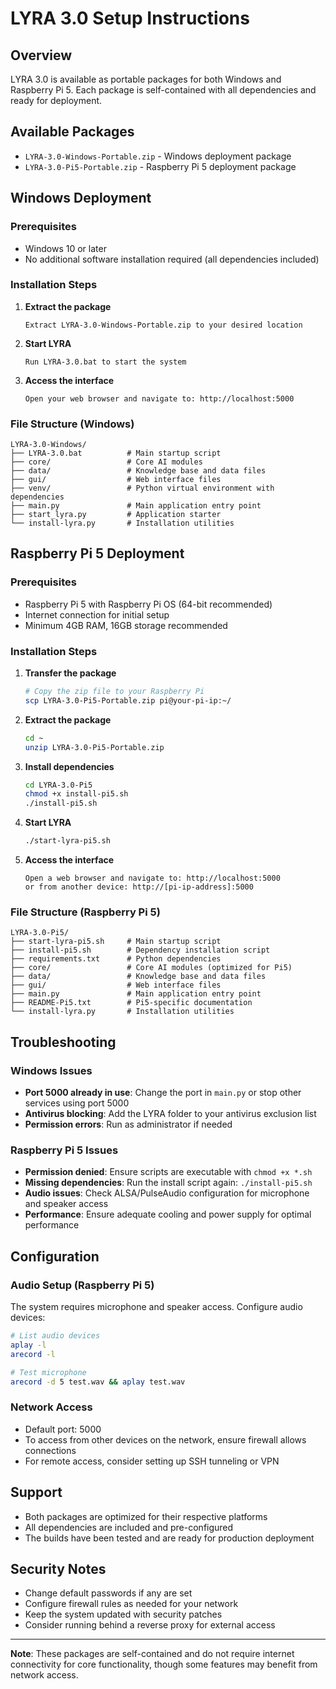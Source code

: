 # LYRA 3.0 Setup Instructions

## Overview
LYRA 3.0 is available as portable packages for both Windows and Raspberry Pi 5. Each package is self-contained with all dependencies and ready for deployment.

## Available Packages
- `LYRA-3.0-Windows-Portable.zip` - Windows deployment package
- `LYRA-3.0-Pi5-Portable.zip` - Raspberry Pi 5 deployment package

## Windows Deployment

### Prerequisites
- Windows 10 or later
- No additional software installation required (all dependencies included)

### Installation Steps
1. **Extract the package**
   ```
   Extract LYRA-3.0-Windows-Portable.zip to your desired location
   ```

2. **Start LYRA**
   ```
   Run LYRA-3.0.bat to start the system
   ```

3. **Access the interface**
   ```
   Open your web browser and navigate to: http://localhost:5000
   ```

### File Structure (Windows)
```
LYRA-3.0-Windows/
├── LYRA-3.0.bat          # Main startup script
├── core/                 # Core AI modules
├── data/                 # Knowledge base and data files
├── gui/                  # Web interface files
├── venv/                 # Python virtual environment with dependencies
├── main.py               # Main application entry point
├── start_lyra.py         # Application starter
└── install-lyra.py       # Installation utilities
```

## Raspberry Pi 5 Deployment

### Prerequisites
- Raspberry Pi 5 with Raspberry Pi OS (64-bit recommended)
- Internet connection for initial setup
- Minimum 4GB RAM, 16GB storage recommended

### Installation Steps
1. **Transfer the package**
   ```bash
   # Copy the zip file to your Raspberry Pi
   scp LYRA-3.0-Pi5-Portable.zip pi@your-pi-ip:~/
   ```

2. **Extract the package**
   ```bash
   cd ~
   unzip LYRA-3.0-Pi5-Portable.zip
   ```

3. **Install dependencies**
   ```bash
   cd LYRA-3.0-Pi5
   chmod +x install-pi5.sh
   ./install-pi5.sh
   ```

4. **Start LYRA**
   ```bash
   ./start-lyra-pi5.sh
   ```

5. **Access the interface**
   ```
   Open a web browser and navigate to: http://localhost:5000
   or from another device: http://[pi-ip-address]:5000
   ```

### File Structure (Raspberry Pi 5)
```
LYRA-3.0-Pi5/
├── start-lyra-pi5.sh     # Main startup script
├── install-pi5.sh        # Dependency installation script
├── requirements.txt      # Python dependencies
├── core/                 # Core AI modules (optimized for Pi5)
├── data/                 # Knowledge base and data files
├── gui/                  # Web interface files
├── main.py               # Main application entry point
├── README-Pi5.txt        # Pi5-specific documentation
└── install-lyra.py       # Installation utilities
```

## Troubleshooting

### Windows Issues
- **Port 5000 already in use**: Change the port in `main.py` or stop other services using port 5000
- **Antivirus blocking**: Add the LYRA folder to your antivirus exclusion list
- **Permission errors**: Run as administrator if needed

### Raspberry Pi 5 Issues
- **Permission denied**: Ensure scripts are executable with `chmod +x *.sh`
- **Missing dependencies**: Run the install script again: `./install-pi5.sh`
- **Audio issues**: Check ALSA/PulseAudio configuration for microphone and speaker access
- **Performance**: Ensure adequate cooling and power supply for optimal performance

## Configuration

### Audio Setup (Raspberry Pi 5)
The system requires microphone and speaker access. Configure audio devices:
```bash
# List audio devices
aplay -l
arecord -l

# Test microphone
arecord -d 5 test.wav && aplay test.wav
```

### Network Access
- Default port: 5000
- To access from other devices on the network, ensure firewall allows connections
- For remote access, consider setting up SSH tunneling or VPN

## Support
- Both packages are optimized for their respective platforms
- All dependencies are included and pre-configured
- The builds have been tested and are ready for production deployment

## Security Notes
- Change default passwords if any are set
- Configure firewall rules as needed for your network
- Keep the system updated with security patches
- Consider running behind a reverse proxy for external access

---

**Note**: These packages are self-contained and do not require internet connectivity for core functionality, though some features may benefit from network access.
